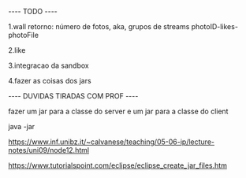 ---- TODO ----

1.wall <nPhotos>
retorno:
    número de fotos, aka, grupos de streams
    photoID-likes-photoFile

2.like <photoID>

3.integracao da sandbox

4.fazer as coisas dos jars

---- DUVIDAS TIRADAS COM PROF ----

fazer um jar para a classe do server e um jar para a classe do client

java -jar <nomeDoJar>

https://www.inf.unibz.it/~calvanese/teaching/05-06-ip/lecture-notes/uni09/node12.html

https://www.tutorialspoint.com/eclipse/eclipse_create_jar_files.htm
